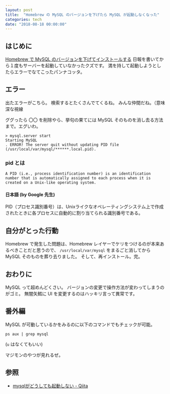 ```yaml
---
layout: post
title:  "Homebrew の MySQL のバージョンを下げたら MySQL が起動しなくなった"
categories: tech
date: "2018-08-18 00:00:00"
---
```


## はじめに

[Homebrew で MySQL のバージョンを下げてインストールする](https://makietan.github.io/tech/2018/08/13/report.html) 日報を書いてから１度もサーバーを起動していなかったクズです。
満を持して起動しようとしたらエラーでなてこったパンナコッタ。

## エラー

出たエラーがこちら。
検索するとたくさんでてくるね。
みんな仲間だね。（意味深な視線

ググったら 〇〇 を削除やら、挙句の果てには MySQL そのものを消し去る方法まで。エグいわ。

```
> mysql.server start                                                                                                                                                                            
Starting MySQL
. ERROR! The server quit without updating PID file (/usr/local/var/mysql/******.local.pid).
```

### pid とは

```
A PID (i.e., process identification number) is an identification number that is automatically assigned to each process when it is created on a Unix-like operating system.
```

#### 日本語 (by Google 先生)

PID（プロセス識別番号）は、Unixライクなオペレーティングシステム上で作成されたときに各プロセスに自動的に割り当てられる識別番号である。

## 自分がとった行動

Homebrew で発生した問題は、Homebrew レイヤーでケリをつけるのが本来あるべきことだと思うので、
`/usr/local/var/mysql` をまるごと消してから MySQL そのものを葬り去りました。
そして、再インストール。完。

## おわりに

MySQL って超めんどくさい。
バージョンの変更で操作方法が変わってしまうのがゴミ。
無闇矢鱈に UI を変更するのはハッキリ言って異常です。

## 番外編

MySQL が可動しているかをみるのに以下のコマンドでもチェックが可能。

```
ps aux | grep mysql
```

(`u` はなくてもいい)

マジモンのやつが見れるぜ。

## 参照

- [mysqlがどうしても起動しない \- Qiita](https://qiita.com/_natsu_no_yuki_/items/ae4c94187093e4ab3cdc)

